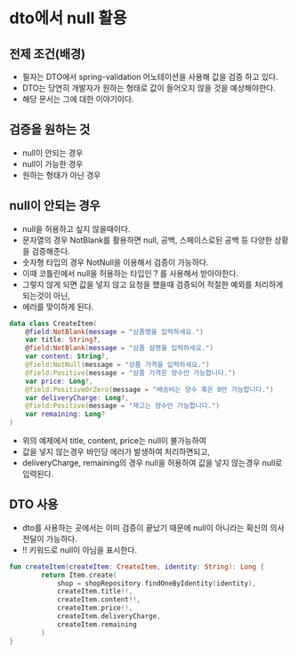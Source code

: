 # dto에서 null 활용

## 전제 조건(배경)
* 필자는 DTO에서 spring-validation 어노테이션을 사용해 값을 검증 하고 있다.
* DTO는 당연히 개발자가 원하는 형태로 값이 들어오지 않을 것을 예상해야한다.
* 해당 문서는 그에 대한 이야기이다.

## 검증을 원하는 것
* null이 안되는 경우
* null이 가능한 경우
* 원하는 형태가 아닌 경우

## null이 안되는 경우
* null을 허용하고 싶지 않을때이다.
* 문자열의 경우 NotBlank를 활용하면 null, 공백, 스페이스로된 공백 등 다양한 상황을 검증해준다.
* 숫자형 타입의 경우 NotNull을 이용해서 검증이 가능하다.
* 이때 코틀린에서 null을 허용하는 타입인 ? 를 사용해서 받아야한다.
* 그렇지 않게 되면 값을 넣지 않고 요청을 했을때 검증되어 적절한 예외를 처리하게 되는것이 아닌,
* 에러를 맞이하게 된다.
```kotlin
data class CreateItem(
    @field:NotBlank(message = "상품명을 입력하세요.")
    var title: String?,
    @field:NotBlank(message = "상품 설명을 입력하세요.")
    var content: String?,
    @field:NotNull(message = "상품 가격을 입력하세요.")
    @field:Positive(message = "상품 가격은 양수만 가능합니다.")
    var price: Long?,
    @field:PositiveOrZero(message = "배송비는 양수 혹은 0만 가능합니다.")
    var deliveryCharge: Long?,
    @field:Positive(message = "재고는 양수만 가능합니다.")
    var remaining: Long?
)
```
* 위의 예제에서 title, content, price는 null이 불가능하여
* 값을 넣지 않는경우 바인딩 에러가 발생하여 처리하면되고,
* deliveryCharge, remaining의 경우 null을 허용하여 값을 넣지 않는경우 null로 입력된다.

## DTO 사용
* dto를 사용하는 곳에서는 이미 검증이 끝났기 때문에 null이 아니라는 확신의 의사전달이 가능하다.
* !! 키워드로 null이 아님을 표시한다.
```kotlin
fun createItem(createItem: CreateItem, identity: String): Long {
        return Item.create(
            shop = shopRepository.findOneByIdentity(identity),
            createItem.title!!,
            createItem.content!!,
            createItem.price!!,
            createItem.deliveryCharge,
            createItem.remaining
        )
}
```